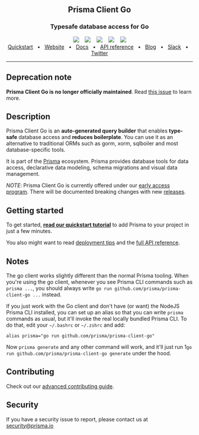 

<div align="center">
    <h2>Prisma Client Go</h2>
    <p><h3 align="center">Typesafe database access for Go</h3></p>
    <div>
        <a href="https://github.com/prisma/prisma-client-go/releases"><img src="https://img.shields.io/github/v/release/prisma/prisma-client-go" /></a>
        <span>&nbsp;&nbsp;</span>
        <a href="https://github.com/prisma/prisma-client-go/actions/workflows/test.yml"><img src="https://github.com/prisma/prisma-client-go/actions/workflows/test.yml/badge.svg" /></a>
        <span>&nbsp;&nbsp;</span>
        <a href="#contributing"><img src="https://img.shields.io/badge/PRs-welcome-brightgreen.svg" /></a>
        <span>&nbsp;&nbsp;</span>
        <a href="./LICENSE"><img src="https://img.shields.io/github/license/prisma/prisma-client-go" /></a>
        <span>&nbsp;&nbsp;</span>
        <a href="https://slack.prisma.io/"><img src="https://img.shields.io/badge/chat-on%20slack-blue.svg" /></a>
    </div>
    <div>
        <a href="./docs/quickstart.md">Quickstart</a>
        <span>&nbsp;&nbsp;•&nbsp;&nbsp;</span>
        <a href="https://www.prisma.io/">Website</a>
        <span>&nbsp;&nbsp;•&nbsp;&nbsp;</span>
        <a href="./docs">Docs</a>
        <span>&nbsp;&nbsp;•&nbsp;&nbsp;</span>
        <a href="./docs/reference">API reference</a>
        <span>&nbsp;&nbsp;•&nbsp;&nbsp;</span>
        <a href="https://www.prisma.io/blog">Blog</a>
        <span>&nbsp;&nbsp;•&nbsp;&nbsp;</span>
        <a href="https://slack.prisma.io/">Slack</a>
        <span>&nbsp;&nbsp;•&nbsp;&nbsp;</span>
        <a href="https://twitter.com/prisma">Twitter</a>
    </div>
</div>

<hr>

## Deprecation note

**Prisma Client Go is no longer officially maintained**. Read [this issue](https://github.com/prisma/prisma-client-go/issues/707) to learn more.

## Description

Prisma Client Go is an **auto-generated query builder** that enables **type-safe** database access and **reduces boilerplate**. You can use it as an alternative to traditional ORMs such as gorm, xorm, sqlboiler and most database-specific tools.

It is part of the [Prisma](https://www.prisma.io/) ecosystem. Prisma provides database tools for data access, declarative data modeling, schema migrations and visual data management.

_NOTE_: Prisma Client Go is currently offered under our [early access program](https://www.prisma.io/docs/about/releases#product-maturity-levels). There will be documented breaking changes with new [releases](https://github.com/prisma/prisma-client-go/releases).

## Getting started

To get started, [**read our quickstart tutorial**](./docs/quickstart.md) to add Prisma to your project in just a few minutes.

You also might want to read [deployment tips](./docs/deploy.md) and the [full API reference](./docs/reference).

## Notes

The go client works slightly different than the normal Prisma tooling. When you're using the go client, whenever you see Prisma CLI commands such as `prisma ...`, you should always write `go run github.com/prisma/prisma-client-go ...` instead.

If you just work with the Go client and don't have (or want) the NodeJS Prisma CLI installed, you can set up an alias so that you can write `prisma` commands as usual, but it'll invoke the real locally bundled Prisma CLI. To do that, edit your `~/.bashrc` or `~/.zshrc` and add:

```
alias prisma="go run github.com/prisma/prisma-client-go"
```

Now `prisma generate` and any other command will work, and it'll just run 1`go run github.com/prisma/prisma-client-go generate` under the hood.

## Contributing

Check out our [advanced contributing guide](./CONTRIBUTING.md).

## Security

If you have a security issue to report, please contact us at [security@prisma.io](mailto:security@prisma.io?subject=[GitHub]%20Prisma%202%20Security%20Report%20Go)
